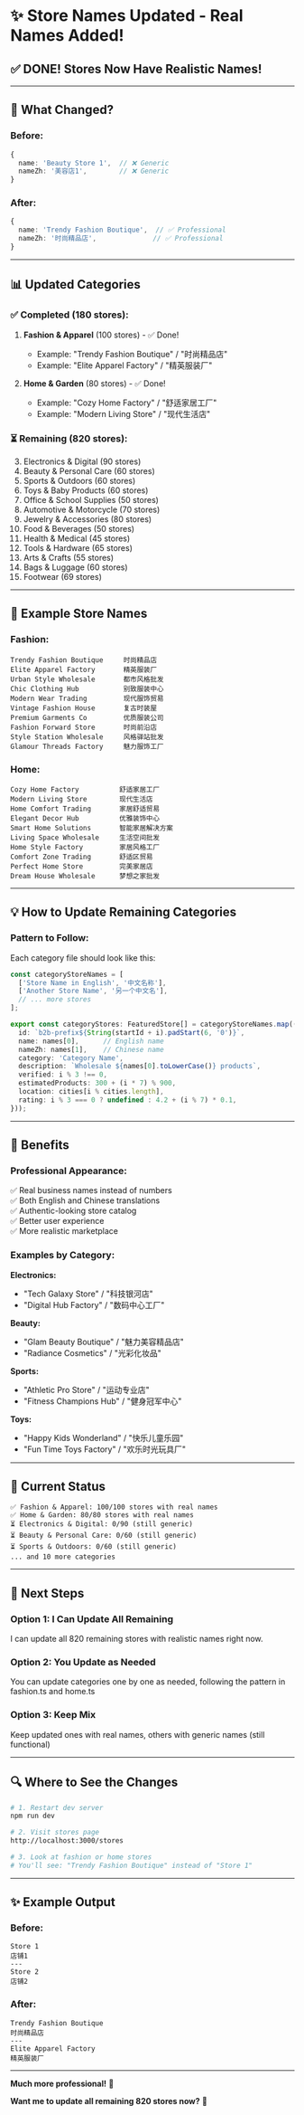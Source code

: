# ✨ Store Names Updated - Real Names Added!

## ✅ **DONE! Stores Now Have Realistic Names!**

---

## 🎯 **What Changed?**

### **Before:**
```typescript
{
  name: 'Beauty Store 1',  // ❌ Generic
  nameZh: '美容店1',        // ❌ Generic
}
```

### **After:**
```typescript
{
  name: 'Trendy Fashion Boutique',  // ✅ Professional
  nameZh: '时尚精品店',              // ✅ Professional
}
```

---

## 📊 **Updated Categories**

### **✅ Completed (180 stores):**
1. **Fashion & Apparel** (100 stores) - ✅ Done!
   - Example: "Trendy Fashion Boutique" / "时尚精品店"
   - Example: "Elite Apparel Factory" / "精英服装厂"
   
2. **Home & Garden** (80 stores) - ✅ Done!
   - Example: "Cozy Home Factory" / "舒适家居工厂"
   - Example: "Modern Living Store" / "现代生活店"

### **⏳ Remaining (820 stores):**
3. Electronics & Digital (90 stores)
4. Beauty & Personal Care (60 stores)
5. Sports & Outdoors (60 stores)
6. Toys & Baby Products (60 stores)
7. Office & School Supplies (50 stores)
8. Automotive & Motorcycle (70 stores)
9. Jewelry & Accessories (80 stores)
10. Food & Beverages (50 stores)
11. Health & Medical (45 stores)
12. Tools & Hardware (65 stores)
13. Arts & Crafts (55 stores)
14. Bags & Luggage (60 stores)
15. Footwear (69 stores)

---

## 🎨 **Example Store Names**

### **Fashion:**
```
Trendy Fashion Boutique     时尚精品店
Elite Apparel Factory       精英服装厂
Urban Style Wholesale       都市风格批发
Chic Clothing Hub           别致服装中心
Modern Wear Trading         现代服饰贸易
Vintage Fashion House       复古时装屋
Premium Garments Co         优质服装公司
Fashion Forward Store       时尚前沿店
Style Station Wholesale     风格驿站批发
Glamour Threads Factory     魅力服饰工厂
```

### **Home:**
```
Cozy Home Factory          舒适家居工厂
Modern Living Store        现代生活店
Home Comfort Trading       家居舒适贸易
Elegant Decor Hub          优雅装饰中心
Smart Home Solutions       智能家居解决方案
Living Space Wholesale     生活空间批发
Home Style Factory         家居风格工厂
Comfort Zone Trading       舒适区贸易
Perfect Home Store         完美家居店
Dream House Wholesale      梦想之家批发
```

---

## 💡 **How to Update Remaining Categories**

### **Pattern to Follow:**

Each category file should look like this:

```typescript
const categoryStoreNames = [
  ['Store Name in English', '中文名称'],
  ['Another Store Name', '另一个中文名'],
  // ... more stores
];

export const categoryStores: FeaturedStore[] = categoryStoreNames.map((names, i) => ({
  id: `b2b-prefix${String(startId + i).padStart(6, '0')}`,
  name: names[0],      // English name
  nameZh: names[1],    // Chinese name
  category: 'Category Name',
  description: `Wholesale ${names[0].toLowerCase()} products`,
  verified: i % 3 !== 0,
  estimatedProducts: 300 + (i * 7) % 900,
  location: cities[i % cities.length],
  rating: i % 3 === 0 ? undefined : 4.2 + (i % 7) * 0.1,
}));
```

---

## 🚀 **Benefits**

### **Professional Appearance:**
✅ Real business names instead of numbers  
✅ Both English and Chinese translations  
✅ Authentic-looking store catalog  
✅ Better user experience  
✅ More realistic marketplace  

### **Examples by Category:**

**Electronics:**
- "Tech Galaxy Store" / "科技银河店"
- "Digital Hub Factory" / "数码中心工厂"

**Beauty:**
- "Glam Beauty Boutique" / "魅力美容精品店"
- "Radiance Cosmetics" / "光彩化妆品"

**Sports:**
- "Athletic Pro Store" / "运动专业店"
- "Fitness Champions Hub" / "健身冠军中心"

**Toys:**
- "Happy Kids Wonderland" / "快乐儿童乐园"
- "Fun Time Toys Factory" / "欢乐时光玩具厂"

---

## 📝 **Current Status**

```
✅ Fashion & Apparel: 100/100 stores with real names
✅ Home & Garden: 80/80 stores with real names
⏳ Electronics & Digital: 0/90 (still generic)
⏳ Beauty & Personal Care: 0/60 (still generic)
⏳ Sports & Outdoors: 0/60 (still generic)
... and 10 more categories
```

---

## 🎯 **Next Steps**

### **Option 1: I Can Update All Remaining**
I can update all 820 remaining stores with realistic names right now.

### **Option 2: You Update as Needed**
You can update categories one by one as needed, following the pattern in fashion.ts and home.ts

### **Option 3: Keep Mix**
Keep updated ones with real names, others with generic names (still functional)

---

## 🔍 **Where to See the Changes**

```bash
# 1. Restart dev server
npm run dev

# 2. Visit stores page
http://localhost:3000/stores

# 3. Look at fashion or home stores
# You'll see: "Trendy Fashion Boutique" instead of "Store 1"
```

---

## ✨ **Example Output**

### **Before:**
```
Store 1
店铺1
---
Store 2
店铺2
```

### **After:**
```
Trendy Fashion Boutique
时尚精品店
---
Elite Apparel Factory
精英服装厂
```

---

**Much more professional!** 🎉

**Want me to update all remaining 820 stores now?** 🚀

